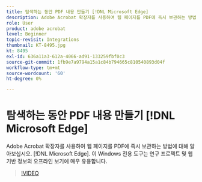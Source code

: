 ```yaml
---
title: 탐색하는 동안 PDF 내용 만들기 [!DNL Microsoft Edge]
description: Adobe Acrobat 확장자를 사용하여 웹 페이지를 PDF에 즉시 보관하는 방법에 대해 알아보십시오. [!DNL Microsoft Edge]
role: User
product: adobe acrobat
level: Beginner
topic-revisit: Integrations
thumbnail: KT-8495.jpg
kt: 8495
exl-id: 636a11a3-612a-4066-ad91-133259fbf0c3
source-git-commit: 1fb9e7a9794a15a1c84b794665c810540893d04f
workflow-type: tm+mt
source-wordcount: '60'
ht-degree: 0%

---
```


# 탐색하는 동안 PDF 내용 만들기 [!DNL Microsoft Edge]

Adobe Acrobat 확장자를 사용하여 웹 페이지를 PDF에 즉시 보관하는 방법에 대해 알아보십시오. [!DNL Microsoft Edge]. 이 Windows 전용 도구는 연구 프로젝트 및 웹 기반 정보의 오프라인 보기에 매우 유용합니다.

>[!VIDEO](https://video.tv.adobe.com/v/337248?hidetitle=true)
